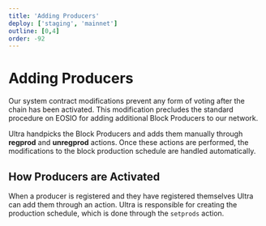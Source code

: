 ```yaml
---
title: 'Adding Producers'
deploy: ['staging', 'mainnet']
outline: [0,4]
order: -92
---
```


# Adding Producers

Our system contract modifications prevent any form of voting after the chain has been activated. This modification precludes the standard procedure on EOSIO for adding additional Block Producers to our network.

Ultra handpicks the Block Producers and adds them manually through **regprod** and **unregprod** actions. Once these actions are performed, the modifications to the block production schedule are handled automatically.

## How Producers are Activated

When a producer is registered and they have registered themselves Ultra can add them through an action. Ultra is responsible for creating the production schedule, which is done through the `setprods` action.